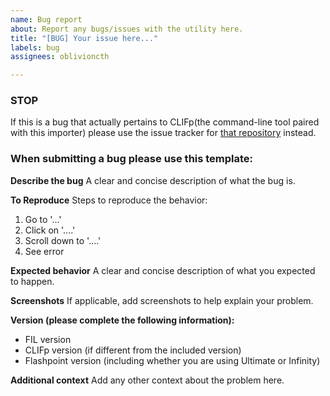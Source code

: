 ```yaml
---
name: Bug report
about: Report any bugs/issues with the utility here.
title: "[BUG] Your issue here..."
labels: bug
assignees: oblivioncth

---
```


### STOP
If this is a bug that actually pertains to CLIFp(the command-line tool paired with this importer) please use the issue tracker for [that repository](https://github.com/oblivioncth/CLIFp/issues) instead.

### When submitting a bug please use this template:
**Describe the bug**
A clear and concise description of what the bug is.

**To Reproduce**
Steps to reproduce the behavior:
1. Go to '...'
2. Click on '....'
3. Scroll down to '....'
4. See error

**Expected behavior**
A clear and concise description of what you expected to happen.

**Screenshots**
If applicable, add screenshots to help explain your problem.

**Version (please complete the following information):**
- FIL version
- CLIFp version (if different from the included version)
- Flashpoint version (including whether you are using Ultimate or Infinity)

**Additional context**
Add any other context about the problem here.
